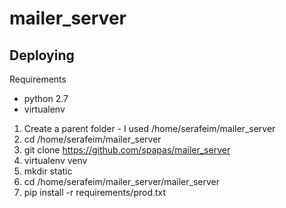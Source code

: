 mailer_server
=============

Deploying
---------

Requirements

- python 2.7
- virtualenv


1. Create a parent folder - I used /home/serafeim/mailer_server
2. cd /home/serafeim/mailer_server
3. git clone https://github.com/spapas/mailer_server
4. virtualenv venv
5. mkdir static
6. cd /home/serafeim/mailer_server/mailer_server
7. pip install -r requirements/prod.txt

